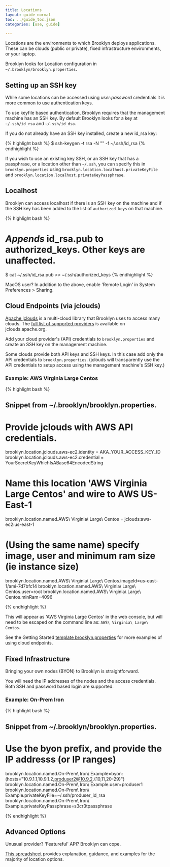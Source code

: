 ```yaml
---
title: Locations
layout: guide-normal
toc: ../guide_toc.json
categories: [use, guide]

---
```


Locations are the environments to which Brooklyn deploys applications.
These can be clouds (public or private), fixed infrastructure environments, or your laptop.

Brooklyn looks for Location configuration in `~/.brooklyn/brooklyn.properties`.

## Setting up an SSH key

While some locations can be accessed using *user:password* credentials it is more common to use authentication keys.

To use keyfile based authentication, Brooklyn requires that the management machine has an SSH key. By default Brooklyn looks for a key at `~/.ssh/id_rsa` and `~/.ssh/id_dsa`.

If you do not already have an SSH key installed, create a new id_rsa key:

{% highlight bash %}
$ ssh-keygen -t rsa -N "" -f ~/.ssh/id_rsa
{% endhighlight %}

If you wish to use an existing key SSH, or an SSH key
that has a passphrase, or a location other than `~/.ssh`, you can specify this in
`brooklyn.properties` using `brooklyn.location.localhost.privateKeyFile` and
`brooklyn.location.localhost.privateKeyPassphrase`.

## Localhost

Brooklyn can access localhost if there is an SSH key on the machine and if the SSH key has been added to the list of  `authorized_keys` on that machine.

{% highlight bash %}
# _Appends_ id_rsa.pub to authorized_keys. Other keys are unaffected.
$ cat ~/.ssh/id_rsa.pub >> ~/.ssh/authorized_keys
{% endhighlight %}

MacOS user? In addition to the above, enable 'Remote Login' in System Preferences >
 Sharing.


## Cloud Endpoints (via jclouds)

[Apache jclouds](http://www.jclouds.org) is a multi-cloud library that Brooklyn uses to access many clouds. The [full list of supported providers](http://jclouds.apache.org/reference/providers/) is available on jclouds.apache.org.

Add your cloud provider's (API) credentials to `brooklyn.properties` and create an SSH key on the management machine.

Some clouds provide both API keys and SSH keys. In this case add only the API credentials to `brooklyn.properties`. (jclouds will transparently use the API credentials to setup access using the management machine's SSH key.)

### Example: AWS Virginia Large Centos

{% highlight bash %}
## Snippet from ~/.brooklyn/brooklyn.properties.

# Provide jclouds with AWS API credentials.
brooklyn.location.jclouds.aws-ec2.identity = AKA_YOUR_ACCESS_KEY_ID
brooklyn.location.jclouds.aws-ec2.credential = YourSecretKeyWhichIsABase64EncodedString

# Name this location 'AWS Virginia Large Centos' and wire to AWS US-East-1
brooklyn.location.named.AWS\ Virginia\ Large\ Centos = jclouds:aws-ec2:us-east-1

# (Using the same name) specify image, user and minimum ram size (ie instance size)
brooklyn.location.named.AWS\ Virginia\ Large\ Centos.imageId=us-east-1/ami-7d7bfc14
brooklyn.location.named.AWS\ Virginia\ Large\ Centos.user=root
brooklyn.location.named.AWS\ Virginia\ Large\ Centos.minRam=4096


{% endhighlight %}

This will  appear as 'AWS Virginia Large Centos' in the web console, but will need to be escaped on the command line as:  `AWS\ Virginia\ Large\ Centos`.

See the Getting Started [template brooklyn.properties](../quickstart/brooklyn.properties) for more examples of using cloud endpoints.


## Fixed Infrastructure

Bringing your own nodes (BYON) to Brooklyn is straightforward.

You will need the IP addresses of the nodes and the access credentials. Both SSH and password based login are supported.

### Example: On-Prem Iron

{% highlight bash %}
## Snippet from ~/.brooklyn/brooklyn.properties.

# Use the byon prefix, and provide the IP addresss (or IP ranges)
brooklyn.location.named.On-Prem\ Iron\ Example=byon:(hosts="10.9.1.1,10.9.1.2,produser2@10.9.2.{10,11,20-29}")
brooklyn.location.named.On-Prem\ Iron\ Example.user=produser1
brooklyn.location.named.On-Prem\ Iron\ Example.privateKeyFile=~/.ssh/produser_id_rsa
brooklyn.location.named.On-Prem\ Iron\ Example.privateKeyPassphrase=s3cr3tpassphrase

{% endhighlight %}


## Advanced Options

Unusual provider? 'Featureful' API? Brooklyn can cope.

[This spreadsheet](https://docs.google.com/a/cloudsoftcorp.com/spreadsheet/ccc?key=0Avy7Tdf2EOIqdGQzSlNiT2M0V19SejBScDhSdzMtT2c) provides explanation, guidance, and examples for the majority of location options.



